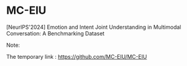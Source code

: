 # MC-EIU
[NeurIPS'2024] Emotion and Intent Joint Understanding in Multimodal Conversation: A Benchmarking Dataset


Note:

The temporary link : https://github.com/MC-EIU/MC-EIU
